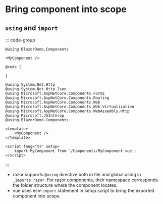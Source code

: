 # Bring component into scope

## `using` and `import`

::: code-group

```razor[razor | file using]
@using BlazorDemo.Components

<MyComponent />

@code {

}

```

```razor[razor | _Imports.razor(Recommended)]
@using System.Net.Http
@using System.Net.Http.Json
@using Microsoft.AspNetCore.Components.Forms
@using Microsoft.AspNetCore.Components.Routing
@using Microsoft.AspNetCore.Components.Web
@using Microsoft.AspNetCore.Components.Web.Virtualization
@using Microsoft.AspNetCore.Components.WebAssembly.Http
@using Microsoft.JSInterop
@using BlazorDemo.Components
```

```vue[vue | esm import]
<template>
    <MyComponent />
</template>

<script lang="ts" setup>
    import MyComponent from '/Components/MyComponent.vue';
</script>
```

:::

- razor supports `@using` directive both in file and global using in `_Imports.razor`. For razor components, their namespace corresponds the folder structure where the component locates.
- vue uses esm `import` statement in setup script to bring the exported component into scope.

